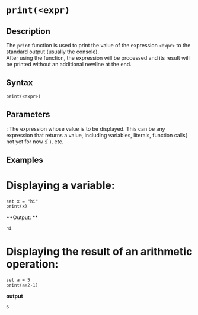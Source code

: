 # `print(<expr)`

## Description
The `print` function is used to print the value of the expression `<expr>` to the standard output (usually the console). <br> 
After using the function, the expression will be processed and its result will be printed without an additional newline at the end.<br>

## Syntax
```plaintext
print(<expr>)
```

## Parameters
<expr>: The expression whose value is to be displayed. This can be any expression that returns a value, including variables, literals, function calls( not yet for now :[ ), etc.<br>

## Examples
# Displaying a variable:<br>
```plaintext
set x = "hi"
print(x)
```

**Output: **<br>
```plaintext
hi
```

# Displaying the result of an arithmetic operation:<br>
```plaintext
set a = 5
print(a+2-1)
```

**output**<br>

```plaintext
6
```



